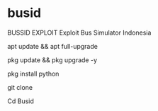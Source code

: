 # busid
BUSSID EXPLOIT
Exploit Bus Simulator Indonesia


apt update && apt full-upgrade

pkg update && pkg upgrade -y

pkg install python

git clone

Cd Busid
